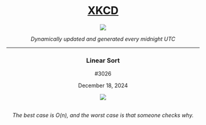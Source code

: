 
<h1 align="center"><a href="https://xkcd.com">XKCD</a></h1>
<div align="center">
    <img src="https://img.shields.io/github/last-commit/ShashashankThakur/XKCD?label=last%20updated" />
</div>

<p align="center"><i>Dynamically updated and generated every midnight UTC</i></p>
<hr>
<div align="center">
    <h3><strong>Linear Sort</strong></h3>
    <p>#3026</p>
    <p>December 18, 2024</p>
    <img src="https://imgs.xkcd.com/comics/linear_sort.png">
    <br></br>
    <p><i>The best case is O(n), and the worst case is that someone checks why.</i></p>
</div>
